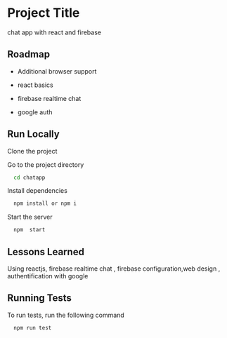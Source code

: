 
# Project Title
chat app with react and firebase 


## Roadmap

- Additional browser support

- react basics
- firebase realtime chat
- google auth


## Run Locally

Clone the project



Go to the project directory

```bash
  cd chatapp
```

Install dependencies

```bash
  npm install or npm i
```

Start the server

```bash
  npm  start
```


## Lessons Learned

Using reactjs, firebase realtime chat , firebase configuration,web design , authentification with google


## Running Tests

To run tests, run the following command

```bash
  npm run test
```

